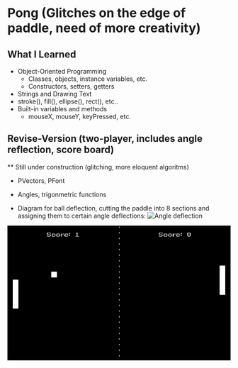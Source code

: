 # Pong (Glitches on the edge of paddle, need of more creativity)
## What I Learned 
* Object-Oriented Programming
  * Classes, objects, instance variables, etc.
  * Constructors, setters, getters
* Strings and Drawing Text
* stroke(), fill(),  ellipse(), rect(), etc..
* Built-in variables and methods
  * mouseX, mouseY, keyPressed, etc.
  
## Revise-Version (two-player, includes angle reflection, score board)
** Still under construction (glitching, more eloquent algoritms)
* PVectors, PFont
* Angles, trigonmetric functions

* Diagram for ball deflection, cutting the paddle into 8 sections and assigning them to certain angle deflections: 
![Angle deflection](https://user-images.githubusercontent.com/21019116/33454021-81ad0a10-d63d-11e7-8578-80b265f65bbd.png)

![pong](pong.gif)

